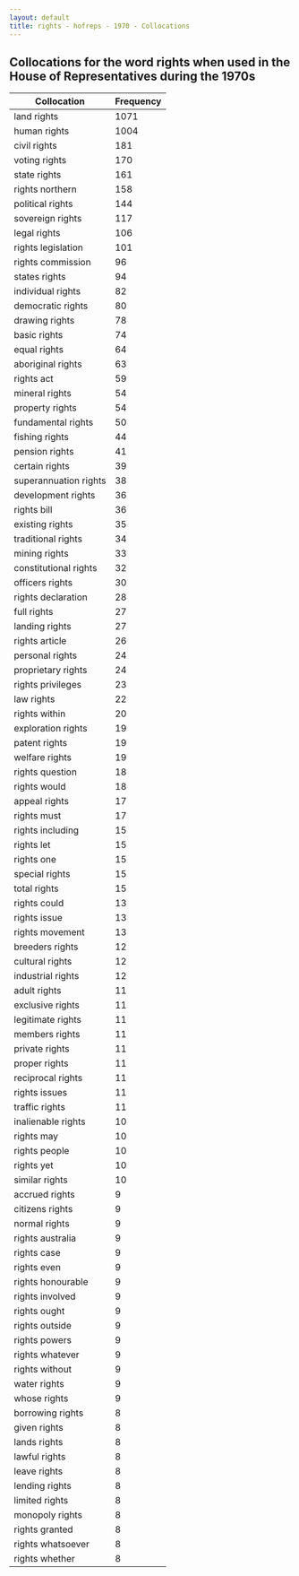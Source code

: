 ```yaml
---
layout: default
title: rights - hofreps - 1970 - Collocations
---
```

## Collocations for the word **rights** when used in the House of Representatives during the 1970s

| Collocation | Frequency |
|--------------|----------------|
|land rights|1071|
|human rights|1004|
|civil rights|181|
|voting rights|170|
|state rights|161|
|rights northern|158|
|political rights|144|
|sovereign rights|117|
|legal rights|106|
|rights legislation|101|
|rights commission|96|
|states rights|94|
|individual rights|82|
|democratic rights|80|
|drawing rights|78|
|basic rights|74|
|equal rights|64|
|aboriginal rights|63|
|rights act|59|
|mineral rights|54|
|property rights|54|
|fundamental rights|50|
|fishing rights|44|
|pension rights|41|
|certain rights|39|
|superannuation rights|38|
|development rights|36|
|rights bill|36|
|existing rights|35|
|traditional rights|34|
|mining rights|33|
|constitutional rights|32|
|officers rights|30|
|rights declaration|28|
|full rights|27|
|landing rights|27|
|rights article|26|
|personal rights|24|
|proprietary rights|24|
|rights privileges|23|
|law rights|22|
|rights within|20|
|exploration rights|19|
|patent rights|19|
|welfare rights|19|
|rights question|18|
|rights would|18|
|appeal rights|17|
|rights must|17|
|rights including|15|
|rights let|15|
|rights one|15|
|special rights|15|
|total rights|15|
|rights could|13|
|rights issue|13|
|rights movement|13|
|breeders rights|12|
|cultural rights|12|
|industrial rights|12|
|adult rights|11|
|exclusive rights|11|
|legitimate rights|11|
|members rights|11|
|private rights|11|
|proper rights|11|
|reciprocal rights|11|
|rights issues|11|
|traffic rights|11|
|inalienable rights|10|
|rights may|10|
|rights people|10|
|rights yet|10|
|similar rights|10|
|accrued rights|9|
|citizens rights|9|
|normal rights|9|
|rights australia|9|
|rights case|9|
|rights even|9|
|rights honourable|9|
|rights involved|9|
|rights ought|9|
|rights outside|9|
|rights powers|9|
|rights whatever|9|
|rights without|9|
|water rights|9|
|whose rights|9|
|borrowing rights|8|
|given rights|8|
|lands rights|8|
|lawful rights|8|
|leave rights|8|
|lending rights|8|
|limited rights|8|
|monopoly rights|8|
|rights granted|8|
|rights whatsoever|8|
|rights whether|8|
